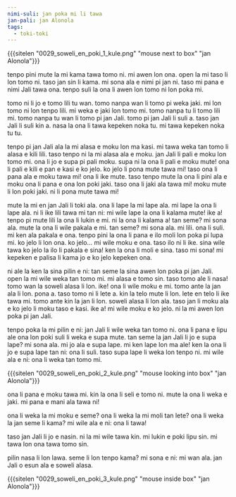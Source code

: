 ```yaml
---
nimi-suli: jan poka mi li tawa
jan-pali: jan Alonola
tags:
  - toki-toki
---
```

{{{sitelen "0029_soweli_en_poki_1_kule.png" "mouse next to box" "jan Alonola"}}}

tenpo pini mute la mi kama tawa tomo ni. mi awen lon ona. open la mi taso li lon tomo ni. taso jan sin li kama. mi sona ala e nimi pi jan ni. taso mi pana e nimi Jali tawa ona. tenpo suli la ona li awen lon tomo ni lon poka mi. 

tomo ni li jo e tomo lili tu wan. tomo nanpa wan li tomo pi weka jaki. mi lon tomo ni lon tenpo lili. mi weka e jaki lon tomo mi. tomo nanpa tu li tomo lili mi. tomo nanpa tu wan li tomo pi jan Jali. tomo pi jan Jali li suli a. taso jan Jali li suli kin a. nasa la ona li tawa kepeken noka tu. mi tawa kepeken noka tu tu. 

tenpo pi jan Jali ala la mi alasa e moku lon ma kasi. mi tawa weka tan tomo li alasa e kili lili. taso tenpo ni la mi alasa ala e moku. jan Jali li pali e moku lon tomo mi. ona li jo e supa pi pali moku. supa ni la ona li pali e moku mute! ona li pali e kili e pan e kasi e ko jelo. ko jelo li pona mute tawa mi! taso ona li pana ala e moku tawa mi! ona li ike mute. taso tenpo mute la ona li pini ala e moku ona li pana e ona lon poki jaki. taso ona li jaki ala tawa mi! moku mute li lon poki jaki. ni li pona mute tawa mi!  

mute la mi en jan Jali li toki ala. ona li lape la mi lape ala. mi lape la ona li lape ala. ni li ike lili tawa mi tan ni: mi wile lape la ona li kalama mute! ike a! tenpo pi mute lili la ona li lukin e mi. ni la ona li kalama a! tan seme? mi sona ala. mute la ona li wile pakala e mi. tan seme? mi sona ala. mi lili. ona li suli. mi ken ala pakala e ona. tenpo pini la ona li pana e ilo moli lon poka pi lupa mi. ko jelo li lon ona. ko jelo… mi wile moku e ona. taso ilo ni li ike. sina wile tawa ko jelo la ilo li pakala e sina! ken la ona li moli e sina. taso mi sona! mi kepeken e palisa li kama jo e ko jelo kepeken ona. 

ni ale la ken la sina pilin e ni: tan seme la sina awen lon poka pi jan Jali. open la mi wile weka tan tomo mi. mi alasa e tomo sin. taso tomo ale li nasa! tomo wan la soweli alasa li lon. ike! ona li wile moku e mi. tomo ante la jan ala li lon. pona a. taso tomo ni li lete a. kin la telo mute li lon. lete en telo li ike tawa mi. tomo ante kin la jan li lon. soweli alasa li lon ala. taso jan li moku ala e ko jelo li moku taso e kasi. ike a! mi wile moku e ko jelo. ni la mi awen lon poka pi jan Jali. 

tenpo poka la mi pilin e ni: jan Jali li wile weka tan tomo ni. ona li pana e lipu ale ona lon poki suli li weka e supa mute. tan seme la jan Jali li jo e supa lape? mi sona ala. mi jo ala e supa lape. mi ken lape lon ma ale! ken la ona li jo e supa lape tan ni: ona li suli. taso supa lape li weka lon tenpo ni. mi wile ala e ni: ona li weka tan tomo mi. 

{{{sitelen "0029_soweli_en_poki_2_kule.png" "mouse looking into box" "jan Alonola"}}}

ona li pana e moku tawa mi.
kin la ona li seli e tomo ni. 
mute la ona li weka e jaki. 
mi pana e mani ala tawa ni!

ona li weka la mi moku e seme?
ona li weka la mi moli tan lete?
ona li weka la jan seme li kama?
mi wile ala e ni: ona li tawa!

taso jan Jali li jo e nasin. 
ni la mi wile tawa kin.
mi lukin e poki lipu sin.
mi tawa lon ona tawa tomo sin.

pilin nasa li lon lawa.
seme li lon tenpo kama?
mi sona e ni: mi wan ala.
jan Jali o esun ala
e soweli alasa.

{{{sitelen "0029_soweli_en_poki_3_kule.png" "mouse inside box" "jan Alonola"}}}